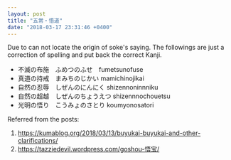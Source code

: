 ```yaml
---
layout: post
title: "五常・悟道"
date: "2018-03-17 23:31:46 +0400"
---
```

Due to can not locate the origin of soke's saying. The followings are just a correction of spelling and put back the  correct Kanji.

- 不滅の布施　ふめつのふせ　fumetsunofuse
- 真道の持戒　まみちのじかい mamichinojikai
- 自然の忍辱　しぜんのにんにく shizennoninnniku
- 自然の超越　しぜんのちょうえつ shizennnochouetsu
- 光明の悟り　こうみょのさとり koumyonosatori



Referred from the posts:
1. https://kumablog.org/2018/03/13/buyukai-buyukai-and-other-clarifications/
2. https://tazziedevil.wordpress.com/goshou-悟宝/
